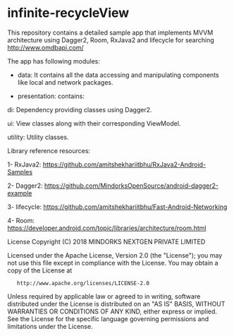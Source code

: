# infinite-recycleView

This repository contains a detailed sample app that implements MVVM architecture using Dagger2, Room, RxJava2 and lifecycle for searching http://www.omdbapi.com/ 

The app has following modules:

- data: It contains all the data accessing and manipulating components like local and network packages.

- presentation: contains: 

di: Dependency providing classes using Dagger2.

ui: View classes along with their corresponding ViewModel.

utility: Utility classes.




Library reference resources:

1- RxJava2: https://github.com/amitshekhariitbhu/RxJava2-Android-Samples

2- Dagger2: https://github.com/MindorksOpenSource/android-dagger2-example

3- lifecycle: https://github.com/amitshekhariitbhu/Fast-Android-Networking

4- Room: https://developer.android.com/topic/libraries/architecture/room.html




License
   Copyright (C) 2018 MINDORKS NEXTGEN PRIVATE LIMITED

   Licensed under the Apache License, Version 2.0 (the "License");
   you may not use this file except in compliance with the License.
   You may obtain a copy of the License at

       http://www.apache.org/licenses/LICENSE-2.0

   Unless required by applicable law or agreed to in writing, software
   distributed under the License is distributed on an "AS IS" BASIS,
   WITHOUT WARRANTIES OR CONDITIONS OF ANY KIND, either express or implied.
   See the License for the specific language governing permissions and
   limitations under the License.
